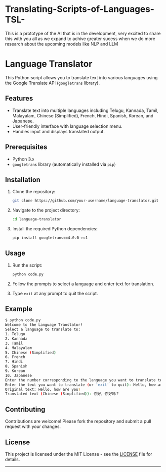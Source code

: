 # Translating-Scripts-of-Languages-TSL-
This is a prototype of the AI that is in the development, very excited to share this with you all as we expand to achive greater sucess when we do more research about the upcoming models like NLP and LLM 


# Language Translator

This Python script allows you to translate text into various languages using the Google Translate API (`googletrans` library).

## Features

- Translate text into multiple languages including Telugu, Kannada, Tamil, Malayalam, Chinese (Simplified), French, Hindi, Spanish, Korean, and Japanese.
- User-friendly interface with language selection menu.
- Handles input and displays translated output.

## Prerequisites

- Python 3.x
- `googletrans` library (automatically installed via `pip`)

## Installation

1. Clone the repository:

   ```bash
   git clone https://github.com/your-username/language-translator.git
   ```

2. Navigate to the project directory:

   ```bash
   cd language-translator
   ```

3. Install the required Python dependencies:

   ```bash
   pip install googletrans==4.0.0-rc1
   ```

## Usage

1. Run the script:

   ```bash
   python code.py
   ```

2. Follow the prompts to select a language and enter text for translation.
3. Type `exit` at any prompt to quit the script.

## Example

```bash
$ python code.py
Welcome to the Language Translator!
Select a language to translate to:
1. Telugu
2. Kannada
3. Tamil
4. Malayalam
5. Chinese (Simplified)
6. French
7. Hindi
8. Spanish
9. Korean
10. Japanese
Enter the number corresponding to the language you want to translate to (or 'exit' to quit): 5
Enter the text you want to translate (or 'exit' to quit): Hello, how are you?
Original text: Hello, how are you?
Translated text (Chinese (Simplified)): 你好，你好吗？
```

## Contributing

Contributions are welcome! Please fork the repository and submit a pull request with your changes.

## License

This project is licensed under the MIT License - see the [LICENSE](LICENSE) file for details.

---


